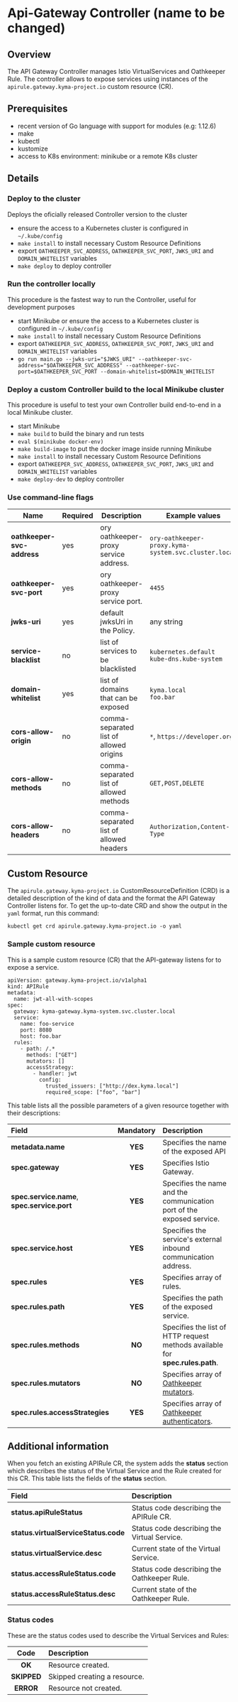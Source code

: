 # Api-Gateway Controller (name to be changed)

## Overview

The API Gateway Controller manages Istio VirtualServices and Oathkeeper Rule. The controller allows to expose services using instances of the `apirule.gateway.kyma-project.io` custom resource (CR).

## Prerequisites

- recent version of Go language with support for modules (e.g: 1.12.6)
- make
- kubectl
- kustomize
- access to K8s environment: minikube or a remote K8s cluster

## Details

### Deploy to the cluster
Deploys the oficially released Controller version to the cluster

- ensure the access to a Kubernetes cluster is configured in `~/.kube/config`
- `make install` to install necessary Custom Resource Definitions
- export `OATHKEEPER_SVC_ADDRESS`, `OATHKEEPER_SVC_PORT`, `JWKS_URI` and `DOMAIN_WHITELIST` variables
- `make deploy` to deploy controller

### Run the controller locally
This procedure is the fastest way to run the Controller, useful for development purposes

- start Minikube or ensure the access to a Kubernetes cluster is configured in `~/.kube/config`
- `make install` to install necessary Custom Resource Definitions
- export `OATHKEEPER_SVC_ADDRESS`, `OATHKEEPER_SVC_PORT`, `JWKS_URI` and `DOMAIN_WHITELIST` variables
- `go run main.go --jwks-uri="$JWKS_URI" --oathkeeper-svc-address="$OATHKEEPER_SVC_ADDRESS" --oathkeeper-svc-port=$OATHKEEPER_SVC_PORT --domain-whitelist=$DOMAIN_WHITELIST`

### Deploy a custom Controller build to the local Minikube cluster
This procedure is useful to test your own Controller build end-to-end in a local Minikube cluster.

- start Minikube
- `make build` to build the binary and run tests
- `eval $(minikube docker-env)`
- `make build-image` to put the docker image inside running Minikube
- `make install` to install necessary Custom Resource Definitions
- export `OATHKEEPER_SVC_ADDRESS`, `OATHKEEPER_SVC_PORT`, `JWKS_URI` and `DOMAIN_WHITELIST` variables
- `make deploy-dev` to deploy controller

### Use command-line flags

| Name | Required | Description | Example values |
|------|----------|-------------|-----------------|
| **oathkeeper-svc-address** | yes | ory oathkeeper-proxy service address. | `ory-oathkeeper-proxy.kyma-system.svc.cluster.local` |
| **oathkeeper-svc-port** | yes | ory oathkeeper-proxy service port. | `4455` |
| **jwks-uri** | yes | default jwksUri in the Policy. | any string |
| **service-blacklist** | no | list of services to be blacklisted | `kubernetes.default` <br> `kube-dns.kube-system` |
| **domain-whitelist** | yes | list of domains that can be exposed | `kyma.local` <br> `foo.bar` |
| **cors-allow-origin**  | no | comma-separated list of allowed origins | `*`, `https://developer.org` |
| **cors-allow-methods** | no | comma-separated list of allowed methods | `GET,POST,DELETE` |
| **cors-allow-headers** | no | comma-separated list of allowed headers | `Authorization,Content-Type` |

## Custom Resource

The `apirule.gateway.kyma-project.io` CustomResourceDefinition (CRD) is a detailed description of the kind of data and the format the API Gateway Controller listens for. To get the up-to-date CRD and show
the output in the `yaml` format, run this command:
```
kubectl get crd apirule.gateway.kyma-project.io -o yaml
```

### Sample custom resource

This is a sample custom resource (CR) that the API-gateway listens for to expose a service.

```
apiVersion: gateway.kyma-project.io/v1alpha1
kind: APIRule
metadata:
  name: jwt-all-with-scopes
spec:
  gateway: kyma-gateway.kyma-system.svc.cluster.local
  service:
    name: foo-service
    port: 8080
    host: foo.bar
  rules:
    - path: /.*
      methods: ["GET"]
      mutators: []
      accessStrategy:
        - handler: jwt
          config:
            trusted_issuers: ["http://dex.kyma.local"]
            required_scope: ["foo", "bar"]

```

This table lists all the possible parameters of a given resource together with their descriptions:

| Field   |      Mandatory      |  Description |
|:---|:---:|:---|
| **metadata.name** |    **YES**   | Specifies the name of the exposed API |
| **spec.gateway** | **YES** | Specifies Istio Gateway. |
| **spec.service.name**, **spec.service.port** | **YES** | Specifies the name and the communication port of the exposed service. |
| **spec.service.host** | **YES** | Specifies the service's external inbound communication address. |
| **spec.rules** | **YES** | Specifies array of rules. |
| **spec.rules.path** | **YES** | Specifies the path of the exposed service. |
| **spec.rules.methods** | **NO** | Specifies the list of HTTP request methods available for **spec.rules.path**. |
| **spec.rules.mutators** | **NO** | Specifies array of [Oathkeeper mutators](https://www.ory.sh/docs/oathkeeper/pipeline/mutator). |
| **spec.rules.accessStrategies** | **YES** | Specifies array of [Oathkeeper authenticators](https://www.ory.sh/docs/oathkeeper/pipeline/authn). |

## Additional information

When you fetch an existing APIRule CR, the system adds the **status** section which describes the status of the Virtual Service and the Rule created for this CR. This table lists the fields of the **status** section.

| Field   |  Description |
|:---|:---|
| **status.apiRuleStatus** | Status code describing the APIRule CR. |
| **status.virtualServiceStatus.code** | Status code describing the Virtual Service. |
| **status.virtualService.desc** | Current state of the Virtual Service. |
| **status.accessRuleStatus.code** | Status code describing the Oathkeeper Rule. |
| **status.accessRuleStatus.desc** | Current state of the Oathkeeper Rule. |

### Status codes

These are the status codes used to describe the Virtual Services and Rules:

| Code   |  Description |
|:---:|:---|
| **OK** | Resource created. |
| **SKIPPED** | Skipped creating a resource. |
| **ERROR** | Resource not created. |
